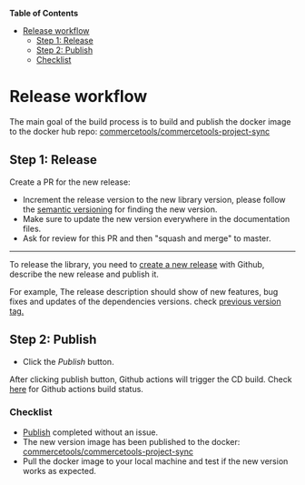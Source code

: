<!-- START doctoc generated TOC please keep comment here to allow auto update -->
<!-- DON'T EDIT THIS SECTION, INSTEAD RE-RUN doctoc TO UPDATE -->
**Table of Contents** 

- [Release workflow](#release-workflow)
  - [Step 1: Release](#step-1-release)
  - [Step 2: Publish](#step-2-publish)
  - [Checklist](#checklist)

<!-- END doctoc generated TOC please keep comment here to allow auto update -->

# Release workflow

The main goal of the build process is to build and publish the docker image to the docker hub repo: [commercetools/commercetools-project-sync](https://hub.docker.com/r/commercetools/commercetools-project-sync/tags)
     
## Step 1: Release

Create a PR for the new release: 
- Increment the release version to the new library version, please follow the [semantic versioning](https://semver.org/) for finding the new version.
- Make sure to update the new version everywhere in the documentation files.
- Ask for review for this PR and then "squash and merge" to master.


------
    
To release the library, you need to [create a new release](https://github.com/commercetools/commercetools-project-sync/releases/new) with Github, 
describe the new release and publish it. 

For example, The release description should show of new features, bug fixes and updates of the dependencies versions. check [previous version tag.](https://github.com/commercetools/commercetools-project-sync/releases/tag/3.11.0)

## Step 2: Publish

- Click the _Publish_ button.

After clicking publish button, Github actions will trigger the CD build. Check [here](https://github.com/commercetools/commercetools-project-sync/actions) for Github actions build status.

### Checklist 

- [Publish](#step-2-publish) completed without an issue.
- The new version image has been published to the docker: [commercetools/commercetools-project-sync](https://hub.docker.com/r/commercetools/commercetools-project-sync/tags)
- Pull the docker image to your local machine and test if the new version works as expected.
